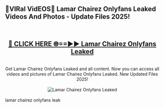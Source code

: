 <h2>🔴VIRal VidEOS🔴 Lamar Chairez Onlyfans Leaked Videos And Photos - Update Files 2025!</h2>
<br>
<div align="center">
<h2><a href="https://virallinks.top/odZfE0" rel="nofollow">🔴 CLICK HERE 🌐==►► Lamar Chairez Onlyfans Leaked</a></h2>
<br>
Get Lamar Chairez Onlyfans Leaked and all content. Now you can access all videos and pictures of Lamar Chairez Onlyfans Leaked. New Updated Files 2025!
<br>
<br>
<a href="https://virallinks.top/odZfE0" rel="nofollow" data-target="animated-image.originalLink"><img src="https://i.imgur.com/dJHk4Zq.gif)" alt="Lamar Chairez Onlyfans Leaked" style="max-width: 100%; display: inline-block;" data-target="animated-image.originalImage"></a>
</div>
<br>
lamar chairez onlyfans leak
